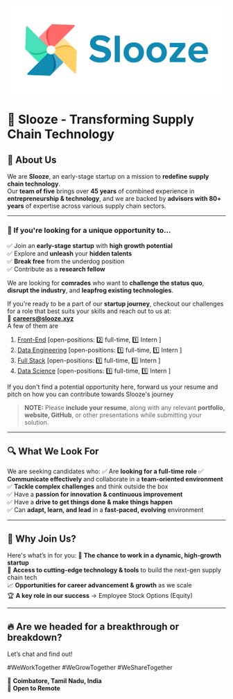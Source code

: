 ![Logo](./public/FFFFFF-1.png)
# 🚀 Slooze - Transforming Supply Chain Technology

## 🏢 About Us
We are **Slooze**, an early-stage startup on a mission to **redefine supply chain technology**.  
Our **team of five** brings over **45 years** of combined experience in **entrepreneurship & technology**, and we are backed by **advisors with 80+ years** of expertise across various supply chain sectors.  


---

### **🎯 If you're looking for a unique opportunity to...**
✅ Join an **early-stage startup** with **high growth potential**  
✅ Explore and **unleash** your **hidden talents**  
✅ **Break free** from the underdog position  
✅ Contribute as a **research fellow**  

We are looking for **comrades** who want to **challenge the status quo**, **disrupt the industry**, and **leapfrog existing technologies**.  

If you're ready to be a part of our **startup journey**, checkout our challenges for a role that best suits your skills and reach out to us at:  
📩 **careers@slooze.xyz**  
A few of them are 
1) [Front-End](https://github.com/slooze-careers/front-end-challenge)   [open-positions: 2️⃣ full-time, 1️⃣ Intern ]
2) [Data Engineering](https://github.com/slooze-careers/data-engineering-challenge) [open-positions: 1️⃣ full-time, 1️⃣ Intern ]
3) [Full Stack](https://github.com/slooze-careers/fullstack-challenge) [open-positions: 1️⃣ full-time, 1️⃣ Intern ]
4) [Data Science](https://github.com/slooze-careers/data-science-analytics) [open-positions: 1️⃣ full-time, 1️⃣ Intern ]


If you don't find a potential opportunity here, forward us your resume and pitch on how you can contribute towards Slooze's journey

> **NOTE:** Please **include your resume**, along with any relevant **portfolio, website, GitHub**, or other presentations while submitting your solution.

---

## 🔍 What We Look For
We are seeking candidates who:
✅ Are **looking for a full-time role**
✅ **Communicate effectively** and collaborate in a **team-oriented environment**  
✅ **Tackle complex challenges** and think outside the box  
✅ Have a **passion for innovation & continuous improvement**  
✅ Have a **drive to get things done & make things happen**  
✅ Can **adapt, learn, and lead** in a **fast-paced, evolving** environment  

---

## 🌟 Why Join Us?
Here's what’s in for you:
🚀 **The chance to work in a dynamic, high-growth startup**  
🔧 **Access to cutting-edge technology & tools** to build the next-gen supply chain tech  
📈 **Opportunities for career advancement & growth** as we scale  
🏆 **A key role in our success** → Employee Stock Options (Equity)  

---

## 🔥 Are we headed for a **breakthrough or breakdown**?  
Let’s chat and find out!  

#WeWorkTogether #WeGrowTogether #WeShareTogether  

📍 **Coimbatore, Tamil Nadu, India**  
📍 **Open to Remote**  
